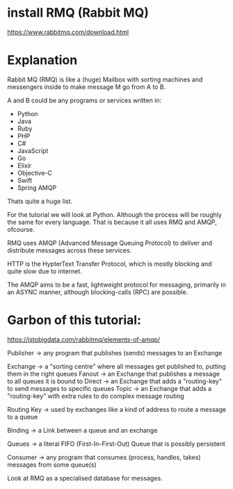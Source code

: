 # install RMQ (Rabbit MQ)

https://www.rabbitmq.com/download.html


# Explanation
Rabbit MQ (RMQ) is like a (huge) Mailbox with sorting machines and messengers inside to make message M go from A to B.

A and B could be any programs or services written in:
- Python
- Java
- Ruby
- PHP
- C#
- JavaScript
- Go
- Elixir
- Objective-C
- Swift
- Spring AMQP

Thats quite a huge list.

For the tutorial we will look at Python. Although the process will be roughly the same for every language.
That is because it all uses RMQ and AMQP, ofcourse.

RMQ uses AMQP (Advanced Message Queuing Protocol) to deliver and distribute messages across these services.

HTTP is the HypterText Transfer Protocol, which is mostly blocking and quite slow due to internet.

The AMQP aims to be a fast, lightweight protocol for messaging, primarily in an ASYNC manner, although blocking-calls (RPC) are possible.

# Garbon of this tutorial:
https://jstobigdata.com/rabbitmq/elements-of-amqp/

Publisher -> any program that publishes (sends) messages to an Exchange

Exchange -> a "sorting centre" where all messages get published to, putting them in the right queues
    Fanout -> an Exchange that publishes a message to all queues it is bound to
    Direct -> an Exchange that adds a "routing-key" to send messages to specific queues
    Topic -> an Exchange that adds a "routing-key" with extra rules to do complex message routing

Routing Key -> used by exchanges like a kind of address to route a message to a queue

Binding -> a Link between a queue and an exchange

Queues -> a literal FIFO (First-In-First-Out) Queue that is possibly persistent

Consumer -> any program that consumes (process, handles, takes) messages from some queue(s)

Look at RMQ as a specialised database for messages.
